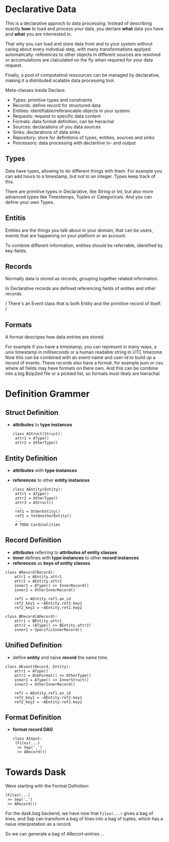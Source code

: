 # Declarative Data

This is a declarative approch to data processing: Instead of describing exactly **how** to load and process your data, you declare **what** data you have and **what** you are interrested in.

That why you can load and store data from and to your system without caring about every indivdual step, with many transformations applyed automatically: references to other objects in different sources are resolved or accomulations are clalculated on the fly when required for your data request.

Finally, a pool of computatinal ressources can be managed by declarative, making it a distributed scalable data processing tool.

Meta-classes inside Declare:

- Types: primitive types and constraints
- Records: define record for structured data
- Entities: identifiable/referancable objects in your system
- Requests: request to specific data content
- Formats: data format definition, can be hierachal
- Sources: declarations of you data sources
- Sinks: declarations of data sinks
- Repository: store for definitions of types, entities, sources and sinks
- Processors: data processing with declaritive in- and output

## Types

Data have types, allowing to do different things with them. For example you can add hours to a timestamp, but not to an integer. Types keep track of this.

There are primitive types in Declarative, like String or Int, but also more advanced types like Timestamps, Tuples or Categoricals. And you can define your own Types.

## Entitis

Entities are the things you talk about in your domain, that can be users, events that are happening on your platform or an account.

To combine different information, entities should be referrable, identified by key-fields.

## Records

Normally data is stored as records, grouping together related information.

In Declarative records are defined referencing fields of entites and other records.

/ There's an Event class that is both Entity and the primitive record of itself. /

## Formats

A format descripes how data entries are stored.

For example if you have a timestamp, you can represent in many ways, a unix timestamp in milliseconds or a human readable string in UTC timezone. Now this can be combined with an event-name and user-id to build up a record of events. These records also have a format, for example json or csv, where all fields may have formats on there own. And this can be combine into a big Bzip2ed file or a pickled list, so formats most likely are hierachal.

# Definition Grammer

## Struct Definition

- **attributes** to **type instances**

  ```
  class AStruct(Struct):
   attr1 = AType()
   attr2 = OtherType()
  ```

## Entity Definition

- **attributes** with **type instances**
- **references** to other **entity instances**

  ```
  class AEntity(Entity):
   attr1 = AType()
   attr2 = OtherType()
   attr3 = AStruct()
   ...
   ref1 = OtherEntity()
   ref2 = YetAnotherEntity()
   ...
   # TODO Cardinalities
  ```

## Record Definition

- **attributes** referring to **attributes of entity classes**
- **inner** defines with **type instances** to other **record instances**
- **references** as **keys of entity classes**

```
class ARecord(Record):
    attr1 = AEntity.attr1
    attr2 = AEntity.attr2
    inner1 = AType() >> InnerRecord()
    inner2 = OtherInnerRecord()

    ref1 = AEntity.ref1.an_id
    ref2_key1 = ~AEntity.ref2.key1
    ref2_key2 = ~AEntity.ref2.key2

class BRecord(ARecord):
    attr1 = BEntity.attr1
    attr2 = (AType() >> BEntity.attr2)
    inner1 = SpecificInnerRecord()
```

## Unified Definition

- define **entity** and naive **record** the same time.

```
class AEvent(Record, Entity):
    attr1 = AType()
    attr2 = OneFormat() >> OtherType()
    inner1 = AType() >> InnerStruct()
    inner2 = OtherInnerRecord()

    ref1 = AEntity.ref1.an_id
    ref2_key1 = ~AEntity.ref2.key1
    ref2_key2 = ~AEntity.ref2.key2
```

## Format Definition

- **format record DAG**

  ```
  class AInput:
   (Files(...)
    >> Sep(',')
    >> ARecord())
  ```

# Towards Dask

Were starting with the Format Definition:

```
(Files(...)
 >> Sep(',')
 >> ARecord())
```

For the dask.bag backend, we have now that `Files(...)` gives a bag of lines, and Sep can transform a bag of lines into a bag of tuples, which has a naive interpretation as a record.

So we can generate a bag of ARecort-entries ...
